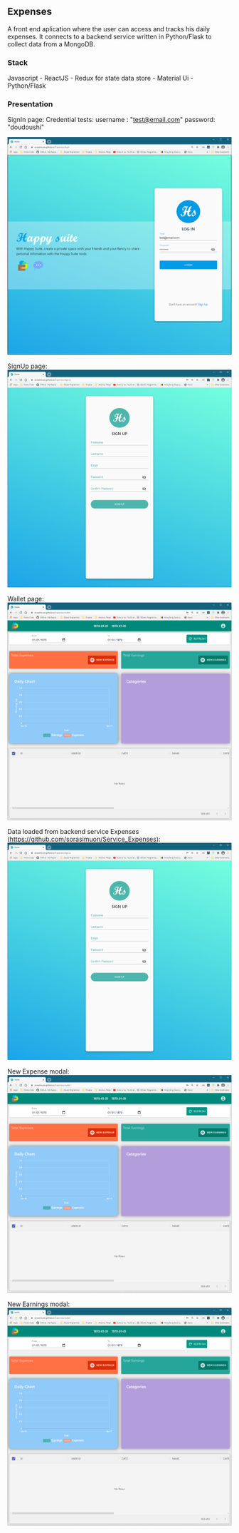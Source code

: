 ## Expenses

A front end aplication where the user can access and tracks his daily expenses. 
It connects to a backend service written in Python/Flask to collect data from a MongoDB.

### Stack
Javascript - ReactJS - Redux for state data store  - Material Ui - Python/Flask

### Presentation

SignIn page: 
Credential tests: 
username : "test@email.com"
password: "doudoushi"

![plot](./Capture-SignIn.PNG)



SignUp page:
![plot](./Capture-SignUp.PNG)



Wallet page:
![plot](./Capture-Wallet.PNG)



Data loaded from backend service Expenses (https://github.com/sorasimuon/Service_Expenses):
![plot](./Capture-SignUp.PNG)



New Expense modal:
![plot](./Capture-Wallet.PNG)



New Earnings modal:
![plot](./Capture-Wallet.PNG)
